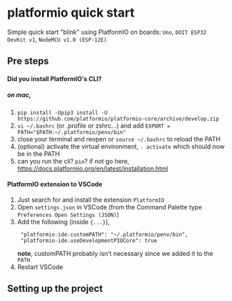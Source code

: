 # platformio quick start
Simple quick start "blink" using PlatformIO on boards: `Uno`, `DOIT ESP32 DevKit v1`, `NodeMCU v1.0 (ESP-12E)` 

## Pre steps

#### Did you install PlatformIO's CLI?

##### on mac,
1. `pip install -Upip3 install -U https://github.com/platformio/platformio-core/archive/develop.zip`
2. `vi ~/.bashrc` (or .profile or zshrc...) and add `EXPORT = PATH="$PATH:~/.platformio/penv/bin"`
3. close your terminal and reopen or `source ~/.bashrc` to reload the PATH
4. (optional) activate the virtual environment, `. activate` which should now be in the PATH
5. can you run the cli? `pio`? if not go here, https://docs.platformio.org/en/latest/installation.html

#### PlatformIO extension to VSCode
1. Just search for and install the extension `PlatformIO`
2. Open `settings.json` in VSCode (from the Command Palette type `Preferences Open Settings (JSON)`)
3. Add the following (inside `{...}`),
   ```
    "platformio-ide.customPATH": "~/.platformio/penv/bin",
    "platformio-ide.useDevelopmentPIOCore": true
   ```
    **note**, customPATH probably isn't necessary since we added it to the `PATH` 
4. Restart VSCode

## Setting up the project